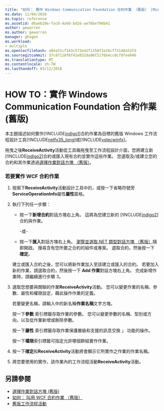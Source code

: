 ```yaml
---
title: "如何： 實作 Windows Communication Foundation 合約作業 （舊版） |Microsoft 文件"
ms.date: 11/04/2016
ms.topic: reference
ms.assetid: d6aeb20e-fac8-4a9d-bd26-ae78bef96b41
author: gewarren
ms.author: gewarren
manager: ghogen
ms.workload:
- multiple
ms.openlocfilehash: a8ea31cf143c572e42f1250f3a16cf73148a53fd
ms.sourcegitcommit: 37c87118f6f41e832da96f21f6b4cc0cf8fee046
ms.translationtype: MT
ms.contentlocale: zh-TW
ms.lasthandoff: 03/12/2018
---
```

# <a name="how-to-implement-a-windows-communication-foundation-contract-operation-legacy"></a>HOW TO：實作 Windows Communication Foundation 合約作業 (舊版)
本主題描述如何實作[!INCLUDE[indigo1](../workflow-designer/includes/indigo1_md.md)]合約作業為目標的舊版 Windows 工作流程設計工具[!INCLUDE[netfx35_long](../workflow-designer/includes/netfx35_long_md.md)]或[!INCLUDE[vstecwinfx](../workflow-designer/includes/vstecwinfx_md.md)]。

 拖曳之後**ReceiveActivity**活動從工具箱拖曳至工作流程設計介面，您將建立新[!INCLUDE[indigo2](../workflow-designer/includes/indigo2_md.md)]合約或匯入現有合約並實作這些作業。 您選取及/或建立您的合約和其作業透過[選擇作業對話方塊 （舊版）](../workflow-designer/choose-operation-dialog-box-legacy.md)。

### <a name="to-implement-a-wcf-contract-operation"></a>若要實作 WCF 合約作業

1.  按兩下**ReceiveActivity**活動設計工具中的，或按一下省略符號旁**ServiceOperationInfo**屬性**屬性**窗格。

2.  執行下列任一步驟：

    -   按一下**新增合約**對話方塊右上角。 這將為您建立新的 [!INCLUDE[indigo2](../workflow-designer/includes/indigo2_md.md)] 合約與作業。

         -或-

    -   按一下**匯入**對話方塊右上角。 [瀏覽並選取.NET 類型對話方塊 （舊版）](../workflow-designer/browse-and-select-a-dotnet-type-dialog-box-legacy.md)隨即開啟。 搜尋含有您所要之合約的組件或專案。 選取合約，然後按一下 **確定**。

     建立或匯入合約之後，您可以將新作業加入至該建立或匯入的合約。 若要加入新的作業，請選取合約，然後按一下  **Add 作業**對話方塊右上角。 完成新增作業時，請繼續進行步驟 3。

3.  選取您想要與關聯的作業**ReceiveActivity**活動。 您可以變更作業的名稱、參數、屬性和權限設定，藉此操作作業的定義。

     若要變更名稱，請輸入中的新名稱**作業名稱**文字方塊。

     按一下**參數** 索引標籤存取作業的參數。 您可以變更參數的名稱、型別或方向，以及從作業新增或刪除參數。

     按一下**屬性** 索引標籤存取作業保護層級和支援的訊息交換 」 功能的操作。

     按一下**權限**索引標籤可指定允許哪個群組實作作業。

4.  按一下**確定**和**ReceiveActivity**活動將會顯示它所實作之作業的作業名稱。

5.  將您要使用的實作，該作業內的工作流程活動**ReceiveActivity**活動。

## <a name="see-also"></a>另請參閱

- [選擇作業對話方塊 (舊版)](../workflow-designer/choose-operation-dialog-box-legacy.md)
- [如何： 叫用 WCF 合約作業 （舊版）](../workflow-designer/how-to-invoke-a-windows-communication-foundation-contract-operation-legacy.md)
- [舊版工作流程活動](../workflow-designer/legacy-workflow-activities.md)